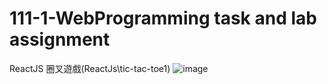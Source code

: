 # 111-1-WebProgramming task and lab assignment
ReactJS 圈叉遊戲(ReactJs\tic-tac-toe1)
![image](https://user-images.githubusercontent.com/79859588/205239409-ad14fe15-cfc1-4d0c-a0e0-2a8f2cbef8e0.png)
